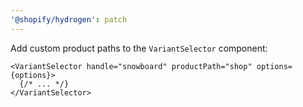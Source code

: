 ```yaml
---
'@shopify/hydrogen': patch
---
```


Add custom product paths to the `VariantSelector` component:

```tsx
<VariantSelector handle="snowboard" productPath="shop" options={options}>
  {/* ... */}
</VariantSelector>
```
